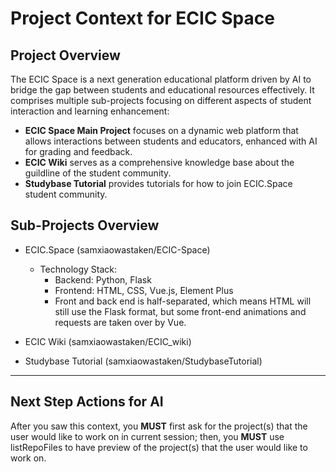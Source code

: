 # Project Context for ECIC Space

## Project Overview

The ECIC Space is a next generation educational platform driven by AI to bridge the gap between students and educational resources effectively. It comprises multiple sub-projects focusing on different aspects of student interaction and learning enhancement:
- **ECIC Space Main Project** focuses on a dynamic web platform that allows interactions between students and educators, enhanced with AI for grading and feedback.
- **ECIC Wiki** serves as a comprehensive knowledge base about the guildline of the student community.
- **Studybase Tutorial** provides tutorials for how to join ECIC.Space student community.

## Sub-Projects Overview

- ECIC.Space (samxiaowastaken/ECIC-Space)
  - Technology Stack:
    - Backend: Python, Flask
    - Frontend: HTML, CSS, Vue.js, Element Plus
    - Front and back end is half-separated, which means HTML will still use the Flask format, but some front-end animations and requests are taken over by Vue.

- ECIC Wiki (samxiaowastaken/ECIC_wiki)

- Studybase Tutorial (samxiaowastaken/StudybaseTutorial)

---

## Next Step Actions for AI

After you saw this context, you **MUST** first ask for the project(s) that the user would like to work on in current session; then, you **MUST** use listRepoFiles to have preview of the project(s) that the user would like to work on.